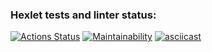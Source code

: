 ### Hexlet tests and linter status:
[![Actions Status](https://github.com/kate-savinkova/frontend-project-44/workflows/hexlet-check/badge.svg)](https://github.com/kate-savinkova/frontend-project-44/actions)
[![Maintainability](https://api.codeclimate.com/v1/badges/1f631f1f6dbb0c6b89f2/maintainability)](https://codeclimate.com/github/kate-savinkova/frontend-project-44/maintainability)
[![asciicast](https://asciinema.org/a/r9yfd4idbk8h5a4OnK2wr4Foa.svg)](https://asciinema.org/a/r9yfd4idbk8h5a4OnK2wr4Foa)
